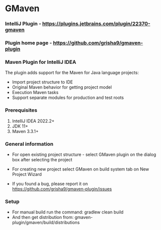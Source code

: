 GMaven
==================

### IntelliJ Plugin - https://plugins.jetbrains.com/plugin/22370-gmaven
### Plugin home page - https://github.com/grisha9/gmaven-plugin


### Maven Plugin for IntelliJ IDEA

The plugin adds support for the Maven for Java language projects:
 - Import project structure to IDE
 - Original Maven behavior for getting project model
 - Execution Maven tasks 
 - Support separate modules for production and test roots


### Prerequisites

1. IntelliJ IDEA 2022.2+
2. JDK 11+
3. Maven 3.3.1+


### General information

- For open existing project structure - select GMaven plugin on the dialog box after selecting the project
- For creating new project select GMaven on build system tab on New Project Wizard


- If you found a bug, please report it on https://github.com/grisha9/gmaven-plugin/issues

### Setup

- For manual build run the command: gradlew clean build
- And then get distribution from: gmaven-plugin/gmaven/build/distributions


